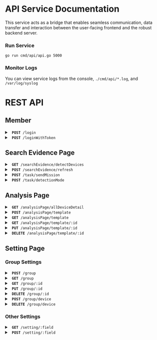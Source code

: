 # API Service Documentation
This service acts as a bridge that enables seamless communication, data transfer and interaction between the user-facing frontend and the robust backend server.

### Run Service
```console
go run cmd/api/api.go 5000
```

### Monitor Logs
You can view service logs from the console, `./cmd/api/*.log`, and `/var/log/syslog`

# REST API

## Member

<details>
<summary> <code> <b>POST</b> /login </code> </summary>
<br/>

Request
```console
Body: {
    "username": string,
    "password": string
}
```
Response
```console
Body: {
    "success": boolean,
    "message": string,
    "user": {
        "username": string,
        "token": string
    }
}
```
</details>

<details>
<summary> <code> <b>POST</b> /loginWithToken </code> </summary>
<br/>

Request
```json
Body: {
    "token": string
}
```
Response
```json
Body: {
    "success": boolean,
    "message": string,
    "user": {
        "username": string,
        "token": string
    }
}
```
</details>

## Search Evidence Page

<details>
<summary> <code> <b>GET</b> /searchEvidence/detectDevices </code> </summary>
<br/>

Request
```console
Header: {"Authorization": "token"}
```
Response
```json
{
    "isSuccess": boolean,
    "data": [
        {
            "deviceId": string,
            "connection": boolean,
            "innerIP": string,
            "deviceName": string,
            "groups": [],
            "detectionMode": boolean,
            "scanSchedule": []string,
            "scanFinishTime": {
                "isFinish": boolean,
                "progress": int,
                "finishTime": int
            },
            "collectSchedule": {
                "date": string,
                "time": string
            },
            "collectFinishTime": {
                "isFinish": boolean,
                "progress": int,
                "finishTime": int
            },
            "fileDownloadDate": {
                "date": string,
                "time": string
            },
            "fileFinishTime": {
                "isFinish": boolean,
                "progress": int,
                "finishTime": int
            },
            "imageFinishTime": {
                "isFinish": boolean,
                "progress": int,
                "finishTime": int
            }
        }, ...
    ]
}
```
</details>

<details>
<summary> <code> <b>POST</b> /searchEvidence/refresh </code> </summary>
<br/>

Request
```json

```
Response
```json

```
</details>

<details>
<summary> <code> <b>POST</b> /task/sendMission </code> </summary>
<br/>

Request
```json

```
Response
```json

```
</details>

<details>
<summary> <code> <b>POST</b> /task/detectionMode </code> </summary>
<br/>

Request
```json

```
Response
```json

```
</details>

## Analysis Page

<details>
<summary> <code> <b>GET</b> /analysisPage/allDeviceDetail </code> </summary>
<br/>

Request
```json

```
Response
```json

```
</details>

<details>
<summary> <code> <b>POST</b> /analysisPage/template </code> </summary>
<br/>

Request
```json

```
Response
```json

```
</details>

<details>
<summary> <code> <b>GET</b> /analysisPage/template </code> </summary>
<br/>

Request
```json

```
Response
```json

```
</details>

<details>
<summary> <code> <b>GET</b> /analysisPage/template/:id </code> </summary>
<br/>

Request
```json

```
Response
```json

```
</details>

<details>
<summary> <code> <b>PUT</b> /analysisPage/template/:id </code> </summary>
<br/>

Request
```json

```
Response
```json

```
</details>

<details>
<summary> <code> <b>DELETE</b> /analysisPage/template/:id </code> </summary>
<br/>

Request
```json

```
Response
```json

```
</details>

## Setting Page
### Group Settings

<details>
<summary> <code> <b>POST</b> /group </code> </summary>
<br/>

Request
```json

```
Response
```json

```
</details>

<details>
<summary> <code> <b>GET</b> /group </code> </summary>
<br/>

Request
```json

```
Response
```json

```
</details>

<details>
<summary> <code> <b>GET</b> /group/:id </code> </summary>
<br/>

Request
```json

```
Response
```json

```
</details>

<details>
<summary> <code> <b>PUT</b> /group/:id </code> </summary>
<br/>

Request
```json

```
Response
```json

```
</details>

<details>
<summary> <code> <b>DELETE</b> /group/:id </code> </summary>
<br/>

Request
```json

```
Response
```json

```
</details>

<details>
<summary> <code> <b>POST</b> /group/device </code> </summary>
<br/>

Request
```json

```
Response
```json

```
</details>

<details>
<summary> <code> <b>DELETE</b> /group/device </code> </summary>
<br/>

Request
```json

```
Response
```json

```
</details>

### Other Settings

<details>
<summary> <code> <b>GET</b> /setting/:field </code> </summary>
<br/>

Request
```json

```
Response
```json

```
</details>

<details>
<summary> <code> <b>POST</b> /setting/:field </code> </summary>
<br/>

Request
```json

```
Response
```json

```
</details>
